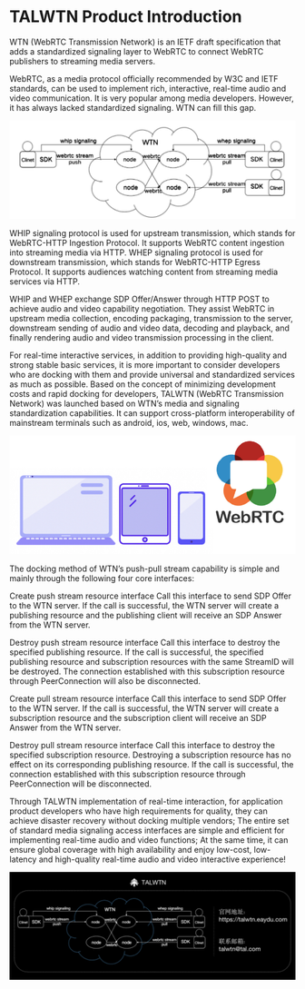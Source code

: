 
# TALWTN Product Introduction

WTN (WebRTC Transmission Network) is an IETF draft specification that adds a standardized signaling layer to WebRTC to connect WebRTC publishers to streaming media servers.

WebRTC, as a media protocol officially recommended by W3C and IETF standards, can be used to implement rich, interactive, real-time audio and video communication. It is very popular among media developers. However, it has always lacked standardized signaling. WTN can fill this gap.

![WTN媒体传输处理架构流程图](./img/image.png)

WHIP signaling protocol is used for upstream transmission, which stands for WebRTC-HTTP Ingestion Protocol. It supports WebRTC content ingestion into streaming media via HTTP. WHEP signaling protocol is used for downstream transmission, which stands for WebRTC-HTTP Egress Protocol. It supports audiences watching content from streaming media services via HTTP.

WHIP and WHEP exchange SDP Offer/Answer through HTTP POST to achieve audio and video capability negotiation. They assist WebRTC in upstream media collection, encoding packaging, transmission to the server, downstream sending of audio and video data, decoding and playback, and finally rendering audio and video transmission processing in the client.

For real-time interactive services, in addition to providing high-quality and strong stable basic services, it is more important to consider developers who are docking with them and provide universal and standardized services as much as possible. Based on the concept of minimizing development costs and rapid docking for developers, TALWTN (WebRTC Transmission Network) was launched based on WTN’s media and signaling standardization capabilities. It can support cross-platform interoperability of mainstream terminals such as android, ios, web, windows, mac.

![多设备](./img/device.png)

The docking method of WTN’s push-pull stream capability is simple and mainly through the following four core interfaces:

Create push stream resource interface Call this interface to send SDP Offer to the WTN server. If the call is successful, the WTN server will create a publishing resource and the publishing client will receive an SDP Answer from the WTN server.

Destroy push stream resource interface Call this interface to destroy the specified publishing resource. If the call is successful, the specified publishing resource and subscription resources with the same StreamID will be destroyed. The connection established with this subscription resource through PeerConnection will also be disconnected.

Create pull stream resource interface Call this interface to send SDP Offer to the WTN server. If the call is successful, the WTN server will create a subscription resource and the subscription client will receive an SDP Answer from the WTN server.

Destroy pull stream resource interface Call this interface to destroy the specified subscription resource. Destroying a subscription resource has no effect on its corresponding publishing resource. If the call is successful, the connection established with this subscription resource through PeerConnection will be disconnected.

Through TALWTN implementation of real-time interaction, for application product developers who have high requirements for quality, they can achieve disaster recovery without docking multiple vendors; The entire set of standard media signaling access interfaces are simple and efficient for implementing real-time audio and video functions; At the same time, it can ensure global coverage with high availability and enjoy low-cost, low-latency and high-quality real-time audio and video interactive experience!

![流程](./img/flow.png)

